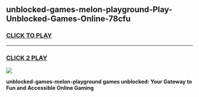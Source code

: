 
## unblocked-games-melon-playground-Play-Unblocked-Games-Online-78cfu
<h3>
<a href="https://premium76.site?title=unblocked-games-melon-playground&ref=25A">CLICK TO PLAY</a></h3>
<hr>

<h3>
<a href="https://premium76.site?title=unblocked-games-melon-playground&ref=25A">CLICK 2 PLAY</a>
  
</h3>

<a href="https://premium76.site?title=unblocked-games-melon-playground&ref=25A"><img src="https://clearcache.store/games.png"></a>


**unblocked-games-melon-playground games unblocked: Your Gateway to Fun and Accessible Online Gaming**
